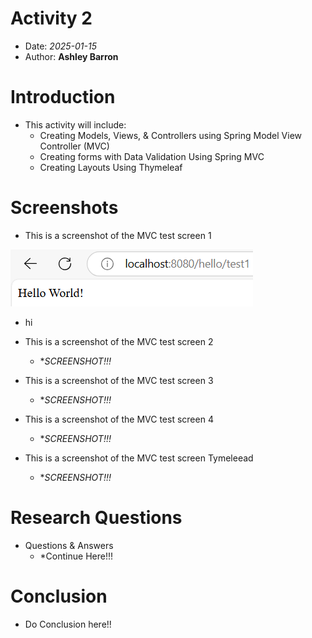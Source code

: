 # Activity 2

- Date: *2025-01-15*
- Author: **Ashley Barron**

# Introduction
- This activity will include: 
     - Creating Models, Views, & Controllers using Spring Model View Controller (MVC)
     - Creating forms with Data Validation Using Spring MVC
     - Creating Layouts Using Thymeleaf

# Screenshots

- This is a screenshot of the MVC test screen 1

![Screen1](test1.png)
- hi


- This is a screenshot of the MVC test screen 2
    - **SCREENSHOT!!!*
- This is a screenshot of the MVC test screen 3
    - **SCREENSHOT!!!*
- This is a screenshot of the MVC test screen 4
    - **SCREENSHOT!!!*
- This is a screenshot of the MVC test screen Tymeleead
    - **SCREENSHOT!!!*

# Research Questions
- Questions & Answers
    - *Continue Here!!!

# Conclusion
- Do Conclusion here!!